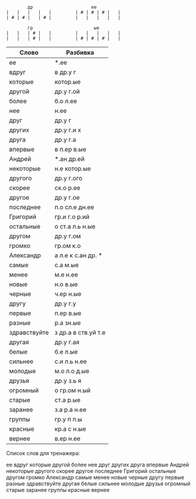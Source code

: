 ```

        др                      ее
|   |   |   |   |         | # | # | # |   |
| # | # |   | # |         |   |   |   |   |

        гр                       ые
|   |   | # |   |         |   |   |   |   |
|   |   | # |   |         | # | # | # |   |

```


| Слово | Разбивка |
| --- | --- |
| ее |  \*.ее | 
| вдруг | в др.у г | 
| которые | котор.ые | 
| другой | др.у г.ой | 
| более | б.о л.ее | 
| нее | н.ее | 
| друг | др.у г | 
| других | др.у г.и х | 
| друга | др.у г.а | 
| впервые | в п.ер в.ые | 
| Андрей |  \*.ан др.ей | 
| некоторые | н.е котор.ые | 
| другого | др.у г.ого | 
| скорее | ск.о р.ее | 
| другое | др.у г.ое | 
| последнее | п.о сл.е дн.ее | 
| Григорий | гр.и г.о р.ий | 
| остальные | о ст.а л.ь н.ые | 
| другом | др.у г.ом | 
| громко | гр.ом к.о | 
| Александр | а л.е к с.ан др. \* | 
| самые | с.а м.ые | 
| менее | м.е н.ее | 
| новые | н.о в.ые | 
| черные | ч.ер н.ые | 
| другу | др.у г.у | 
| первые | п.ер в.ые | 
| разные | р.а зн.ые | 
| здравствуйте | з др.а в ств.уй т.е | 
| другая | др.у г.ая | 
| белые | б.е л.ые | 
| сильнее | с.и л.ь н.ее | 
| молодые | м.о л.о д.ые | 
| друзья | др.у з.ь я | 
| огромный | о гр.ом н.ый | 
| старые | ст.а р.ые | 
| заранее | з.а р.а н.ее | 
| группы | гр.у п п.ы | 
| красные | кр.а с н.ые | 
| вернее | в.ер н.ее | 

Список слов для тренажера:

ее вдруг которые другой более нее друг других друга впервые Андрей некоторые другого скорее другое последнее Григорий остальные другом громко Александр самые менее новые черные другу первые разные здравствуйте другая белые сильнее молодые друзья огромный старые заранее группы красные вернее

